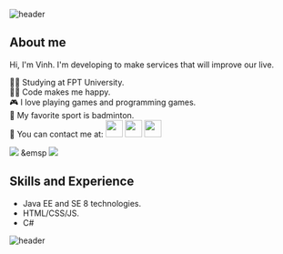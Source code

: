 ![header](https://capsule-render.vercel.app/api?type=wave&color=gradient&height=300&section=header&text=Hi%20there%20👋&fontSize=50)

## About me

Hi, I'm Vinh. I'm developing to make services that will improve our live.

👨‍🎓 Studying at FPT University. <br />
🧑‍💻 Code makes me happy. <br />
🎮 I love playing games and programming games. <br />
🏸 My favorite sport is badminton. <br />
🤙 You can contact me at:   [<img src="https://www.facebook.com/images/fb_icon_325x325.png" width="30px">](https://www.facebook.com/le.vinh.2013/) [<img src="https://upload.wikimedia.org/wikipedia/commons/thumb/e/e7/Instagram_logo_2016.svg/2048px-Instagram_logo_2016.svg.png" width="30px">](https://www.instagram.com/levinh36/) [<img src="https://upload.wikimedia.org/wikipedia/commons/thumb/9/91/Octicons-mark-github.svg/2048px-Octicons-mark-github.svg.png" width="30px">](https://github.com/LQVinh9/)

<img src="https://img.shields.io/github/followers/LQVinh9?style=social">  &emsp  <img src="https://img.shields.io/github/stars/LQVinh9?style=social">

## Skills and Experience
- Java EE and SE 8 technologies.
- HTML/CSS/JS.
- C#

![header](https://capsule-render.vercel.app/api?type=wave&color=gradient&height=300&section=footer&text=) 
